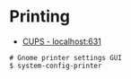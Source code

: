 # Printing

* [CUPS - localhost:631](http://localhost:631)

```
# Gnome printer settings GUI
$ system-config-printer
```
